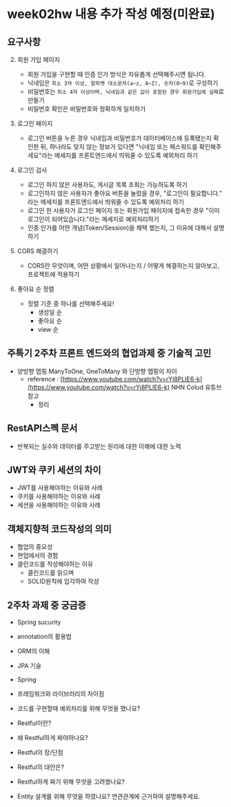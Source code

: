# week02hw 내용 추가 작성 예정(미완료)
## 요구사항
2. 회원 가입 페이지
    - 회원 가입을 구현할 때 인증 인가 방식은 자유롭게 선택해주시면 됩니다.
    - 닉네임은 `최소 3자 이상, 알파벳 대소문자(a~z, A~Z), 숫자(0~9)`로 구성하기
    - 비밀번호는 `최소 4자 이상이며, 닉네임과 같은 값이 포함된 경우 회원가입에 실패`로 만들기
    - 비밀번호 확인은 비밀번호와 정확하게 일치하기
    
3. 로그인 페이지
    - 로그인 버튼을 누른 경우 닉네임과 비밀번호가 데이터베이스에 등록됐는지 확인한 뒤, 하나라도 맞지 않는 정보가 있다면 "닉네임 또는 패스워드를 확인해주세요"라는 메세지를 프론트엔드에서 띄워줄 수 있도록 예외처리 하기
    
4. 로그인 검사
    - 로그인 하지 않은 사용자도, 게시글 목록 조회는 가능하도록 하기
    - 로그인하지 않은 사용자가 좋아요 버튼을 눌렀을 경우, "로그인이 필요합니다." 라는 메세지를 프론트엔드에서 띄워줄 수 있도록 예외처리 하기
    - 로그인 한 사용자가 로그인 페이지 또는 회원가입 페이지에 접속한 경우 "이미 로그인이 되어있습니다."라는 메세지로 예외처리하기
    - 인증 인가를 어떤 개념(Token/Session)을 채택 했는지, 그 이유에 대해서 설명하기
    
5. CORS 해결하기
    - CORS란 무엇이며, 어떤 상황에서 일어나는지 / 어떻게 해결하는지 알아보고, 프로젝트에 적용하기

1. 좋아요 순 정렬
    - 정렬 기준 중 하나를 선택해주세요!
        - 생성일 순
        - 좋아요 순
        - view 순
## 주특기 2주차 프론트 엔드와의 협업과제 중 기술적 고민

- 양방향 맵핑 ManyToOne, OneToMany 와 단방향 맵핑의 차이
    - reference : [https://www.youtube.com/watch?v=rYj8PLIE6-k](https://www.youtube.com/watch?v=rYj8PLIE6-k) NHN Colud 유튜브 참고
        - 정리

## RestAPI스펙 문서

- 반복되는 실수와 데이터를 주고받는 원리에 대한 이해에 대한 노력
    

## JWT와 쿠키 세션의 차이

- JWT를 사용해야하는 이유와 사례
- 쿠키를 사용해야하는 이유와 사례
- 세션을 사용해야하는 이유와 사례

## 객체지향적 코드작성의 의미

- 협업의 중요성
- 현업에서의 경험
- 클린코드를 작성해야하는 이유
    - 클린코드를 읽으며
    - SOLID원칙에 입각하여 작성

## 2주차 과제 중 궁금증

- Spring sucurity
- annotation의 활용법
- ORM의 이해
- JPA 기술


- Spring
- 프레임워크와 라이브러리의 차이점
- 코드를 구현할때 예외처리를 위해 무엇을 했나요?
- Restful이란?
- 왜 Restful하게 짜야하나요?
- Restful의 장/단점
- Restful의 대안은?
- Restful하게 짜기 위해 무엇을 고려했나요?
- Entity 설계를 위해 무엇을 하였나요? 연관관계에 근거하여 설명해주세요.

